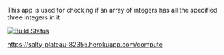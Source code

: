 This app is used for checking if an array of integers has all the specified three integers in it.

[![Build Status](https://travis-ci.com/cansakiroglu/hw.svg?branch=main)](https://travis-ci.com/cansakiroglu/hw)

https://salty-plateau-82355.herokuapp.com/compute